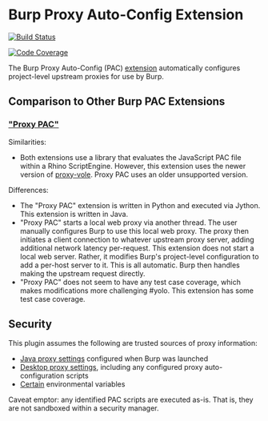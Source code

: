 # Burp Proxy Auto-Config Extension

[![Build Status](https://travis-ci.org/CoastalHacking/burp-pac.svg?branch=develop)](https://travis-ci.org/CoastalHacking/burp-pac)

[![Code Coverage](https://img.shields.io/codecov/c/github/CoastalHacking/burp-pac/develop.svg)](https://codecov.io/github/CoastalHacking/burp-pac?branch=develop)

The Burp Proxy Auto-Config (PAC) [extension][burpext] automatically configures project-level
upstream proxies for use by Burp.

## Comparison to Other Burp PAC Extensions

### ["Proxy PAC"][proxypac]  

Similarities:

* Both extensions use a library that evaluates the JavaScript PAC file within a Rhino ScriptEngine. However, this extension uses the newer version of [proxy-vole][proxyVole]. Proxy PAC uses an older unsupported version.  

Differences:

* The "Proxy PAC" extension is written in Python and executed via Jython. This extension is written in Java.
* "Proxy PAC" starts a local web proxy via another thread.
The user manually configures Burp to use this local web proxy.
The proxy then initiates a client connection to whatever upstream proxy server, adding additional network latency per-request. This extension does not start a local web server. Rather, it modifies Burp's project-level configuration to add a per-host server to it. This is all automatic. Burp then handles making the upstream request directly. 
* "Proxy PAC" does not seem to have any test case coverage, which makes modifications more challenging #yolo. This extension has some test case coverage.

## Security

This plugin assumes the following are trusted sources of proxy information:
* [Java proxy settings][proxyVoleJava] configured when Burp was launched
* [Desktop proxy settings][proxyVoleOS], including any configured proxy auto-configuration scripts
* [Certain][proxyVoleEnv] environmental variables

Caveat emptor: any identified PAC scripts are executed as-is. That is, they are not sandboxed within a security manager. 

[burpext]: https://portswigger.net/burp/extender/
[proxyVole]: https://github.com/MarkusBernhardt/proxy-vole
[proxyVoleJava]: https://github.com/MarkusBernhardt/proxy-vole/blob/master/src/main/java/com/github/markusbernhardt/proxy/search/java/JavaProxySearchStrategy.java#L13
[proxyVoleOS]: https://github.com/MarkusBernhardt/proxy-vole/blob/master/src/main/java/com/github/markusbernhardt/proxy/search/desktop/DesktopProxySearchStrategy.java
[proxyVoleEnv]: https://github.com/MarkusBernhardt/proxy-vole/blob/master/src/main/java/com/github/markusbernhardt/proxy/search/env/EnvProxySearchStrategy.java#L45
[proxypac]: https://github.com/vincd/burpproxypacextension
